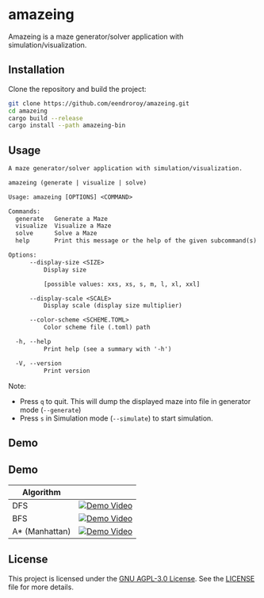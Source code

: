 # amazeing

Amazeing is a maze generator/solver application with simulation/visualization.

## Installation

Clone the repository and build the project:

```sh
git clone https://github.com/eendroroy/amazeing.git
cd amazeing
cargo build --release
cargo install --path amazeing-bin
```

## Usage

```txt
A maze generator/solver application with simulation/visualization.

amazeing (generate | visualize | solve)

Usage: amazeing [OPTIONS] <COMMAND>

Commands:
  generate   Generate a Maze
  visualize  Visualize a Maze
  solve      Solve a Maze
  help       Print this message or the help of the given subcommand(s)

Options:
      --display-size <SIZE>
          Display size

          [possible values: xxs, xs, s, m, l, xl, xxl]

      --display-scale <SCALE>
          Display scale (display size multiplier)

      --color-scheme <SCHEME.TOML>
          Color scheme file (.toml) path

  -h, --help
          Print help (see a summary with '-h')

  -V, --version
          Print version
```

Note:

- Press `q` to quit. This will dump the displayed maze into file in generator mode (`--generate`)
- Press `s` in Simulation mode (`--simulate`) to start simulation.

## Demo

## Demo

| Algorithm      |                                                                                                            |
|----------------|------------------------------------------------------------------------------------------------------------|
| DFS            | [![Demo Video](https://img.youtube.com/vi/9F8XRL7lnIU/0.jpg)](https://www.youtube.com/shorts/9F8XRL7lnIU)  |
| BFS            | [![Demo Video](https://img.youtube.com/vi/h8q5vi68fz0/0.jpg)](https://www.youtube.com/shorts/h8q5vi68fz0)  |
| A* (Manhattan) | [![Demo Video](https://img.youtube.com/vi/LkxyikxTX6Y/0.jpg)](https://www.youtube.com/watch?v=LkxyikxTX6Y) |

## License

This project is licensed under the [GNU AGPL-3.0 License](https://www.gnu.org/licenses/agpl-3.0.html). See
the [LICENSE](./LICENSE) file for more details.
